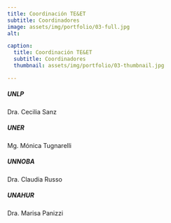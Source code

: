 ```yaml
---
title: Coordinación TE&ET
subtitle: Coordinadores
image: assets/img/portfolio/03-full.jpg
alt: 

caption:
  title: Coordinación TE&ET
  subtitle: Coordinadores
  thumbnail: assets/img/portfolio/03-thumbnail.jpg

---
```

##### UNLP
Dra. Cecilia Sanz
##### UNER
Mg. Mónica Tugnarelli
##### UNNOBA
Dra. Claudia Russo
##### UNAHUR
Dra. Marisa Panizzi